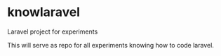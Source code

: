 # knowlaravel
Laravel project for experiments


This will serve as repo for all experiments knowing how to code laravel.
